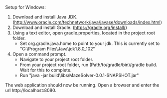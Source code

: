 Setup for Windows:  
1. Download and install Java JDK. (http://www.oracle.com/technetwork/java/javase/downloads/index.html)  
2. Download and install Gradle. (https://gradle.org/install/)  
3. Using a text editor, open gradle.properties, located in the project root folder.  
    * Set org.gradle.java.home to point to your jdk. This is currently set to "C:\\Program Files\\Java\\jdk1.8.0_102"  
4. Open a command prompt.  
    * Navigate to your project root folder.  
    * From your project root folder, run (Path/to/gradle/bin)/gradle build. Wait for this to complete.  
    * Run "java -jar build\libs\MazeSolver-0.0.1-SNAPSHOT.jar"  

The web application should now be running. Open a browser and enter the url http://localhost:8080.  
